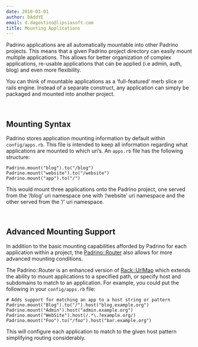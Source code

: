 ```yaml
---
date: 2010-03-01
author: DAddYE
email: d.dagostino@lipsiasoft.com
title: Mounting Applications
---
```


Padrino applications are all automatically mountable into other Padrino projects. This means that a given Padrino project directory can easily mount multiple applications. This allows for better organization of complex applications, re-usable applications that can be applied (i.e admin, auth, blog) and even more flexibility.

You can think of mountable applications as a ‘full-featured’ merb slice or rails engine. Instead of a separate construct, any application can simply be packaged and mounted into another project.

 

## Mounting Syntax

Padrino stores application mounting information by default within `config/apps.rb`. This file is intended to keep all information regarding what applications are mounted to which uri’s. An `apps.rb` file has the following structure:

    Padrino.mount("blog").to("/blog")
    Padrino.mount("website").to("/website")
    Padrino.mount("app").to("/")

This would mount three applications onto the Padrino project, one served from the ‘/blog’ uri namespace one with ‘/website’ uri namespace and the other served from the ‘/’ uri namespace.

 

## Advanced Mounting Support

In addition to the basic mounting capabilities afforded by Padrino for each application within a project, the [Padrino::Router](http://github.com/padrino/padrino-framework/blob/master/padrino-core/lib/padrino-core/router.rb) also allows for more advanced mounting conditions.

The Padrino::Router is an enhanced version of [Rack::UrlMap](http://github.com/rack/rack/blob/master/lib/rack/urlmap.rb) which extends the ability to mount applications to a specified path, or specify host and subdomains to match to an application. For example, you could put the following in your `config/apps.rb` file:

    # Adds support for matching an app to a host string or pattern
    Padrino.mount("Blog").to("/").host("blog.example.org")
    Padrino.mount("Admin").host("admin.example.org")
    Padrino.mount("WebSite").host(/.*\.?example.org/)
    Padrino.mount("Foo").to("/foo").host("bar.example.org")

This will configure each application to match to the given host pattern simplifying routing considerably.